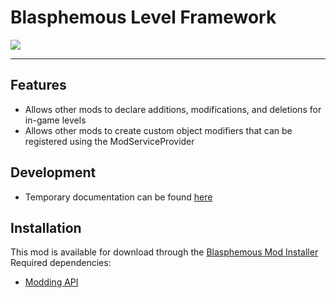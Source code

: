 # Blasphemous Level Framework

<img src="https://img.shields.io/github/downloads/BrandenEK/Blasphemous.Framework.Levels/total?color=39B7C6&style=for-the-badge">

---

## Features
- Allows other mods to declare additions, modifications, and deletions for in-game levels
- Allows other mods to create custom object modifiers that can be registered using the ModServiceProvider

## Development
- Temporary documentation can be found [here](https://github.com/BrandenEK/Blasphemous-Modding-API/blob/main/docs/development/levels.md)

## Installation
This mod is available for download through the [Blasphemous Mod Installer](https://github.com/BrandenEK/Blasphemous.Modding.Installer) <br>
Required dependencies:
- [Modding API](https://github.com/BrandenEK/Blasphemous.ModdingAPI)
